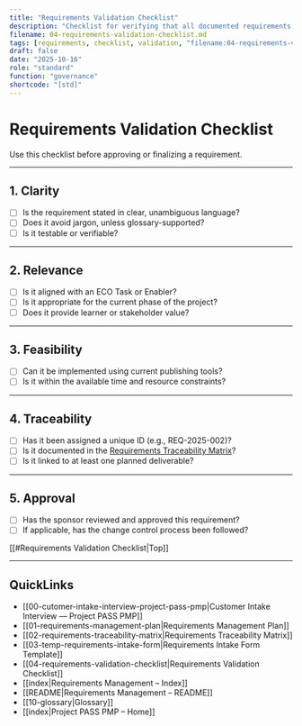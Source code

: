 ```yaml
---
title: "Requirements Validation Checklist"
description: "Checklist for verifying that all documented requirements are complete, feasible, testable, and aligned with project objectives."
filename: 04-requirements-validation-checklist.md
tags: [requirements, checklist, validation, "filename:04-requirements-validation-checklist.md"]
draft: false
date: "2025-10-16"
role: "standard"
function: "governance"
shortcode: "[std]"
---
```



# Requirements Validation Checklist

Use this checklist before approving or finalizing a requirement.

---

## 1. Clarity

- [ ] Is the requirement stated in clear, unambiguous language?
- [ ] Does it avoid jargon, unless glossary-supported?
- [ ] Is it testable or verifiable?

---

## 2. Relevance

- [ ] Is it aligned with an ECO Task or Enabler?
- [ ] Is it appropriate for the current phase of the project?
- [ ] Does it provide learner or stakeholder value?

---

## 3. Feasibility

- [ ] Can it be implemented using current publishing tools?
- [ ] Is it within the available time and resource constraints?

---

## 4. Traceability

- [ ] Has it been assigned a unique ID (e.g., REQ-2025-002)?
- [ ] Is it documented in the [Requirements Traceability Matrix](./requirements-traceability-matrix.md)?
- [ ] Is it linked to at least one planned deliverable?

---

## 5. Approval

- [ ] Has the sponsor reviewed and approved this requirement?
- [ ] If applicable, has the change control process been followed?

[[#Requirements Validation Checklist|Top]]

---

## QuickLinks
- [[00-cutomer-intake-interview-project-pass-pmp|Customer Intake Interview — Project PASS PMP]]
- [[01-requirements-management-plan|Requirements Management Plan]]
- [[02-requirements-traceability-matrix|Requirements Traceability Matrix]]
- [[03-temp-requirements-intake-form|Requirements Intake Form Template]]
- [[04-requirements-validation-checklist|Requirements Validation Checklist]]
- [[index|Requirements Management – Index]]
- [[README|Requirements Management – README]]
- [[10-glossary|Glossary]]
- [[index|Project PASS PMP – Home]]
